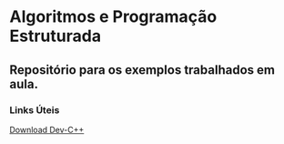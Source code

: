 # Algoritmos e Programação Estruturada
## Repositório para os exemplos trabalhados em aula.

### Links Úteis
[Download Dev-C++](https://sourceforge.net/projects/orwelldevcpp/)

